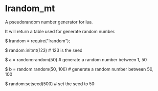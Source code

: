 # lrandom_mt
 A pseudorandom number generator for lua.
 
 It will return a table used for generate random number.
 
 $ lrandom = require("lrandom");
 
 $ random:initmt(123)  # 123 is the seed
 
 $ a = random:random(50)  # generate a random number between 1, 50
 
 $ b = random:random(50, 100)  # generate a random number between 50, 100
 
 $ random:setseed(500)  # set the seed to 50
